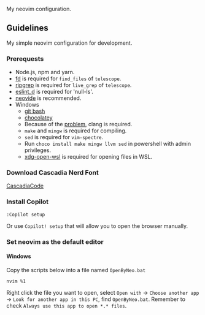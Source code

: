 My neovim configuration.

## Guidelines

My simple neovim configuration for development.

### Prerequests
- Node.js, npm and yarn.
- [fd](https://github.com/sharkdp/fd) is required for `find_files` of `telescope`.
- [ripgrep](https://github.com/BurntSushi/ripgrep) is required for `live_grep` of `telescope`.
- [eslint_d](https://github.com/mantoni/eslint_d.js) is required for 'null-ls'.
- [neovide](https://github.com/neovide/neovide) is recommended.
- Windows
  - [git bash](https://git-scm.com/downloads)
  - [chocolatey](https://docs.chocolatey.org/en-us/choco/setup#non-administrative-install)
  - Because of the [problem](https://github.com/nvim-treesitter/nvim-treesitter/wiki/Windows-support#troubleshooting), clang is required.
  - `make` and `mingw` is required for compiling.
  - `sed` is required for `vim-spectre`.
  - Run `choco install make mingw llvm sed` in powershell with admin privileges.
  - [xdg-open-wsl](https://github.com/cpbotha/xdg-open-wsl) is required for opening files in WSL.

### Download Cascadia Nerd Font
[CascadiaCode](https://github.com/ryanoasis/nerd-fonts/tree/master/patched-fonts/CascadiaCode)

### Install Copilot

```
:Copilot setup
```
Or use `Copilot! setup` that will allow you to open the browser manually.

### Set neovim as the default editor

#### Windows

Copy the scripts below into a file named `OpenByNeo.bat`
```
nvim %1
```
Right click the file you want to open, select `Open with` -> `Choose another app` -> `Look for another app in this PC`, find `OpenByNeo.bat`. Remember to check `Always use this app to open *.* files`.
